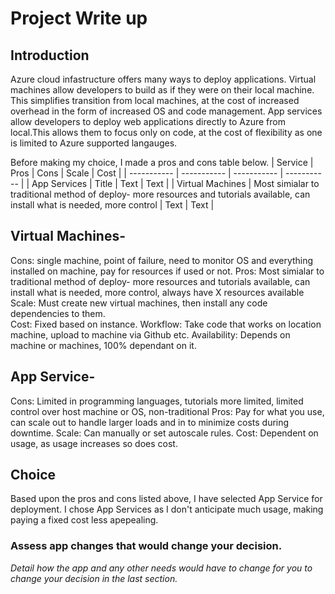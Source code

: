 # Project Write up
## Introduction
   Azure cloud infastructure offers many ways to deploy applications. Virtual machines allow developers to build as if they were on their local machine. This simplifies transition from local machines, at the cost of increased overhead in the form of increased OS and code management. App services allow developers to deploy web applications directly to Azure from local.This allows them to focus only on code, at the cost of flexibility as one is limited to Azure supported langauges. 
   
   Before making my choice, I made a pros and cons table below.
| Service      | Pros | Cons | Scale | Cost |
| ----------- | ----------- | ----------- | ----------- |
| App Services      | Title       | Text        | Text        |
| Virtual Machines   | Most simialar to traditional method of deploy- more resources and tutorials available, can install what is needed, more control        | Text        | Text        |
## Virtual Machines-
Cons:  single machine, point of failure, need to monitor OS and everything installed on machine, pay for resources if used or not.
Pros: Most simialar to traditional method of deploy- more resources and tutorials available, can install what is needed, more control, always
have X resources available
Scale: Must create new virtual machines, then install any code dependencies to them.  
Cost: Fixed based on instance. 
Workflow: Take code that works on location machine, upload to machine via Github etc. 
Availability: Depends on machine or machines, 100% dependant on it.
## App Service-
Cons: Limited in programming languages, tutorials more limited, limited control over host machine or OS, non-traditional
Pros: Pay for what you use, can scale out to handle larger loads and in to minimize costs during downtime.
Scale: Can manually or set autoscale rules. 
Cost: Dependent on usage, as usage increases so does cost.  

## Choice

  Based upon the pros and cons listed above, I have selected App Service for deployment. I chose App Services as I don't anticipate much usage, making paying a fixed cost less apepealing. 
### Assess app changes that would change your decision.

*Detail how the app and any other needs would have to change for you to change your decision in the last section.* 
